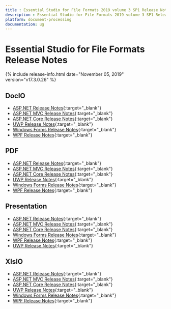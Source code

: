 ```yaml
---
title : Essential Studio for File Formats 2019 volume 3 SP1 Release Notes  
description : Essential Studio for File Formats 2019 volume 3 SP1 Release Notes  
platform: document-processing
documentation: ug
---
```


# Essential Studio for File Formats  Release Notes  

{% include release-info.html date="November 05, 2019" version="v17.3.0.26" %} 

## DocIO

* [ASP.NET Release Notes](/aspnet/release-notes/v17.3.0.26#docio){:target="_blank"}
* [ASP.NET MVC Release Notes](/aspnetmvc/release-notes/v17.3.0.26#docio){:target="_blank"}
* [ASP.NET Core Release Notes](/aspnet-core/release-notes/v17.3.0.26#docio){:target="_blank"}
* [UWP Release Notes](/uwp/release-notes/v17.3.0.26#docio){:target="_blank"}
* [Windows Forms Release Notes](/windowsforms/release-notes/v17.3.0.26#docio){:target="_blank"}
* [WPF Release Notes](/wpf/release-notes/v17.3.0.26#docio){:target="_blank"}


## PDF

* [ASP.NET Release Notes](/aspnet/release-notes/v17.3.0.26#pdf){:target="_blank"}
* [ASP.NET MVC Release Notes](/aspnetmvc/release-notes/v17.3.0.26#pdf){:target="_blank"}
* [ASP.NET Core Release Notes](/aspnet-core/release-notes/v17.3.0.26#pdf){:target="_blank"}
* [UWP Release Notes](/uwp/release-notes/v17.3.0.26#pdf){:target="_blank"}
* [Windows Forms Release Notes](/windowsforms/release-notes/v17.3.0.26#pdf){:target="_blank"}
* [WPF Release Notes](/wpf/release-notes/v17.3.0.26#pdf){:target="_blank"}


## Presentation

* [ASP.NET Release Notes](/aspnet/release-notes/v17.3.0.26#presentation){:target="_blank"}
* [ASP.NET MVC Release Notes](/aspnetmvc/release-notes/v17.3.0.26#presentation){:target="_blank"}
* [ASP.NET Core Release Notes](/aspnet-core/release-notes/v17.3.0.26#presentation){:target="_blank"}
* [Windows Forms Release Notes](/windowsforms/release-notes/v17.3.0.26#presentation){:target="_blank"}
* [WPF Release Notes](/wpf/release-notes/v17.3.0.26#presentation){:target="_blank"}
* [UWP Release Notes](/uwp/release-notes/v17.3.0.26#presentation){:target="_blank"}


## XlsIO

* [ASP.NET Release Notes](/aspnet/release-notes/v17.3.0.26#xlsio){:target="_blank"}
* [ASP.NET MVC Release Notes](/aspnetmvc/release-notes/v17.3.0.26#xlsio){:target="_blank"}
* [ASP.NET Core Release Notes](/aspnet-core/release-notes/v17.3.0.26#xlsio){:target="_blank"}
* [UWP Release Notes](/uwp/release-notes/v17.3.0.26#xlsio){:target="_blank"}
* [Windows Forms Release Notes](/windowsforms/release-notes/v17.3.0.26#xlsio){:target="_blank"}
* [WPF Release Notes](/wpf/release-notes/v17.3.0.26#xlsio){:target="_blank"}